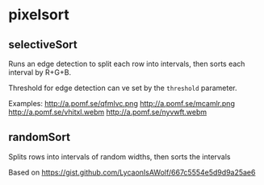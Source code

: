 # pixelsort

## selectiveSort

Runs an edge detection to split each row into intervals, then sorts each interval by R+G+B.

Threshold for edge detection can ve set by the `threshold` parameter.

Examples: http://a.pomf.se/qfmlvc.png http://a.pomf.se/mcamlr.png http://a.pomf.se/vhitxl.webm http://a.pomf.se/nyvwft.webm

## randomSort

Splits rows into intervals of random widths, then sorts the intervals

Based on https://gist.github.com/LycaonIsAWolf/667c5554e5d9d9a25ae6